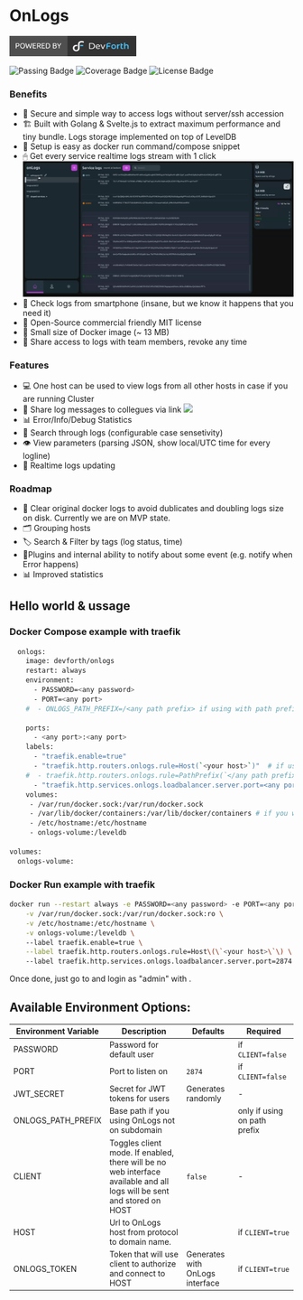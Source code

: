 # OnLogs
<a href="https://devforth.io"><img src="./.assets/df_powered_by.svg" style="height:36px"/></a>

![Passing Badge](https://img.shields.io/endpoint?url=https://gist.githubusercontent.com/LbP22/7a0933f8cba0bddbcc95c8b850e32663/raw/onlogs_passing__heads_main.json) ![Coverage Badge](https://img.shields.io/endpoint?url=https://gist.githubusercontent.com/LbP22/7a0933f8cba0bddbcc95c8b850e32663/raw/onlogs_units_coverage__heads_main.json) ![License Badge](https://img.shields.io/endpoint?url=https://gist.githubusercontent.com/LbP22/7a0933f8cba0bddbcc95c8b850e32663/raw/license_MIT.json) 

### Benefits

- 🔑 Secure and simple way to access logs without server/ssh accession
- 🏗️ Built with Golang & Svelte.js to extract maximum performance and tiny bundle. Logs storage implemented on top of LevelDB
- 🧸 Setup is easy as docker run command/compose snippet
- 🖱 Get every service realtime logs stream with 1 click <img src="./.assets/1.gif"/>
- 📱 Check logs from smartphone (insane, but we know it happens that you need it)
- 🧾 Open-Source commercial friendly MIT license
- 💾 Small size of Docker image (~ 13 MB)
- 👥 Share access to logs with team members, revoke any time

### Features

- 💻 One host can be used to view logs from all other hosts in case if you are running Cluster
- 🔗 Share log messages to collegues via link <img src="./.assets/2.gif"/>
- 📊 Error/Info/Debug Statistics
- 🔎 Search through logs (configurable case sensetivity)
- 👁 View parameters (parsing JSON, show local/UTC time for every logline)
- 🔴 Realtime logs updating

### Roadmap

- 💽 Clear original docker logs to avoid dublicates and doubling logs size on disk. Currently we are on MVP state.
- 🗂 Grouping hosts
- 🏷 Search & Filter by tags (log status, time)
- 🔌Plugins and internal ability to notify about some event (e.g. notify when Error happens)
- 📊 Improved statistics

## Hello world & ussage
### Docker Compose example with traefik
```sh
  onlogs:
    image: devforth/onlogs
    restart: always
    environment:
      - PASSWORD=<any password>
      - PORT=<any port>
    #  - ONLOGS_PATH_PREFIX=/<any path prefix> if using with path prefix

    ports:
      - <any port>:<any port>
    labels:
      - "traefik.enable=true"
      - "traefik.http.routers.onlogs.rule=Host(`<your host>`)"  # if using on subdomain
    #  - traefik.http.routers.onlogs.rule=PathPrefix(`</any path prefix>`) # if using with path prefix
      - "traefik.http.services.onlogs.loadbalancer.server.port=<any port>"
    volumes:
     - /var/run/docker.sock:/var/run/docker.sock
     - /var/lib/docker/containers:/var/lib/docker/containers # if you want to delete dublicating logs from docker
     - /etc/hostname:/etc/hostname
     - onlogs-volume:/leveldb

volumes:
  onlogs-volume:
```

### Docker Run example with traefik
```sh
docker run --restart always -e PASSWORD=<any password> -e PORT=<any port> \
    -v /var/run/docker.sock:/var/run/docker.sock:ro \
    -v /etc/hostname:/etc/hostname \
    -v onlogs-volume:/leveldb \ 
    --label traefik.enable=true \
    --label traefik.http.routers.onlogs.rule=Host\(\`<your host>\`\) \ 
    --label traefik.http.services.onlogs.loadbalancer.server.port=2874 devforth/onlogs
```

Once done, just go to <your host> and login as "admin" with <any password>.

## Available Environment Options:
| Environment Variable       | Description   | Defaults | Required |
|----------------------------|---------------------------------|--------|-----------------|
| PASSWORD           | Password for default user                        |                    | if `CLIENT=false`
| PORT               | Port to listen on                                | `2874`             | if `CLIENT=false`
| JWT_SECRET         | Secret for JWT tokens for users                  | Generates randomly | -
| ONLOGS_PATH_PREFIX | Base path if you using OnLogs not on subdomain   |                    | only if using on path prefix
| CLIENT             | Toggles client mode. If enabled, there will be no web interface available and all logs will be sent  and stored on HOST                                                      | `false` | -
| HOST               | Url to OnLogs host from protocol to domain name. |                    | if `CLIENT=true`
| ONLOGS_TOKEN       | Token that will use client to authorize and connect to HOST | Generates with OnLogs interface   | if `CLIENT=true`

